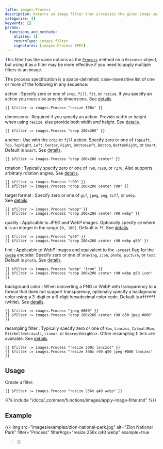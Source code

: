 ```yaml
---
title: images.Process
description: Returns an image filter that processes the given image using the given specification.
categories: []
keywords: []
params:
  functions_and_methods:
    aliases: []
    returnType: images.filter
    signatures: [images.Process SPEC]
---
```


This filter has the same options as the [`Process`][] method on a `Resource` object, but using it as a filter may be more effective if you need to apply multiple filters to an image.

[`Process`]: /docs/reference/methods/resource/process/

The process specification is a space-delimited, case-insensitive list of one or more of the following in any sequence:

action
: Specify zero or one of `crop`, `fill`, `fit`, or `resize`. If you specify an action you must also provide dimensions. See&nbsp;[details](content-management/image-processing/#image-processing-methods).

```go-html-template
{{ $filter := images.Process "resize 300x" }}
```

dimensions
: Required if you specify an action. Provide width _or_ height when using `resize`, else provide both width _and_ height. See&nbsp;[details](/content-management/image-processing/#dimensions).

```go-html-template
{{ $filter := images.Process "crop 200x200" }}
```

anchor
: Use with the `crop` or `fill` action. Specify zero or one of `TopLeft`, `Top`, `TopRight`, `Left`, `Center`, `Right`, `BottomLeft`, `Bottom`, `BottomRight`, or `Smart`. Default is `Smart`. See&nbsp;[details](/content-management/image-processing/#anchor).

```go-html-template
{{ $filter := images.Process "crop 200x200 center" }}
```

rotation
: Typically specify zero or one of `r90`, `r180`, or `r270`. Also supports arbitrary rotation angles. See&nbsp;[details](/content-management/image-processing/#rotation).

```go-html-template
{{ $filter := images.Process "r90" }}
{{ $filter := images.Process "crop 200x200 center r90" }}
```

target format
: Specify zero or one of `gif`, `jpeg`, `png`, `tiff`, or `webp`. See&nbsp;[details](/content-management/image-processing/#target-format).

```go-html-template
{{ $filter := images.Process "webp" }}
{{ $filter := images.Process "crop 200x200 center r90 webp" }}
```

quality
: Applicable to JPEG and WebP images. Optionally specify `qN` where `N` is an integer in the range `[0, 100]`. Default is `75`. See&nbsp;[details](/content-management/image-processing/#quality).

```go-html-template
{{ $filter := images.Process "q50" }}
{{ $filter := images.Process "crop 200x200 center r90 webp q50" }}
```

hint
: Applicable to WebP images and equivalent to the `-preset` flag for the [`cwebp`][] encoder. Specify zero or one of `drawing`, `icon`, `photo`, `picture`, or `text`. Default is `photo`. See&nbsp;[details](/content-management/image-processing/#hint).

[`cwebp`]: https://developers.google.com/speed/webp/docs/cwebp

```go-html-template
{{ $filter := images.Process "webp" "icon" }}
{{ $filter := images.Process "crop 200x200 center r90 webp q50 icon" }}
```

background color
: When converting a PNG or WebP with transparency to a format that does not support transparency, optionally specify a background color using a 3-digit or a 6-digit hexadecimal color code. Default is `#ffffff` (white). See&nbsp;[details](/content-management/image-processing/#background-color).

```go-html-template
{{ $filter := images.Process "jpeg #000" }}
{{ $filter := images.Process "crop 200x200 center r90 q50 jpeg #000" }}
```

resampling filter
: Typically specify zero or one of `Box`, `Lanczos`, `CatmullRom`, `MitchellNetravali`, `Linear`, or `NearestNeighbor`. Other resampling filters are available. See&nbsp;[details](/content-management/image-processing/#resampling-filter).

```go-html-template
{{ $filter := images.Process "resize 300x lanczos" }}
{{ $filter := images.Process "resize 300x r90 q50 jpeg #000 lanczos" }}
```

## Usage

Create a filter:

```go-html-template
{{ $filter := images.Process "resize 256x q40 webp" }}
```

{{% include "/docs/_common/functions/images/apply-image-filter.md" %}}

## Example

{{< img
  src="images/examples/zion-national-park.jpg"
  alt="Zion National Park"
  filter="Process"
  filterArgs="resize 256x q40 webp"
  example=true
>}}
